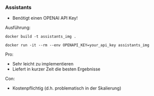 ### Assistants
- Benötigt einen OPENAI API Key!

Ausführung:
```shell
docker build -t assistants_img .
```
```shell
docker run -it --rm --env OPENAPI_KEY=your_api_key assistants_img
```

Pro:
- Sehr leicht zu implementieren
- Liefert in kurzer Zeit die besten Ergebnisse

Con:
- Kostenpflichtig (d.h. problematisch in der Skalierung)
